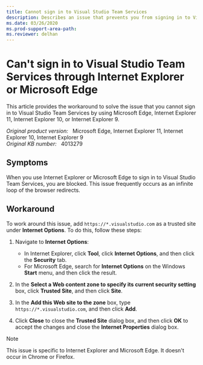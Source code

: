 ```yaml
---
title: Cannot sign in to Visual Studio Team Services
description: Describes an issue that prevents you from signing in to Visual Studio Team Services through Internet Explorer or Microsoft Edge.
ms.date: 03/26/2020
ms.prod-support-area-path: 
ms.reviewer: delhan
---
```

# Can't sign in to Visual Studio Team Services through Internet Explorer or Microsoft Edge

This article provides the workaround to solve the issue that you cannot sign in to Visual Studio Team Services by using Microsoft Edge, Internet Explorer 11, Internet Explorer 10, or Internet Explorer 9.

_Original product version:_ &nbsp; Microsoft Edge, Internet Explorer 11, Internet Explorer 10, Internet Explorer 9  
_Original KB number:_ &nbsp; 4013279

## Symptoms

When you use Internet Explorer or Microsoft Edge to sign in to Visual Studio Team Services, you are blocked. This issue frequently occurs as an infinite loop of the browser redirects.

## Workaround

To work around this issue, add `https://*.visualstudio.com` as a trusted site under **Internet Options**. To do this, follow these steps:

1. Navigate to **Internet Options**:

   - In Internet Explorer, click **Tool**, click **Internet Options**, and then click the **Security** tab.
   - For Microsoft Edge, search for **Internet Options** on the Windows **Start** menu, and then click the result.

2. In the **Select a Web content zone to specify its current security setting** box, click **Trusted Site**, and then click **Site**.

3. In the **Add this Web site to the zone** box, type `https://*.visualstudio.com`, and then click **Add**.

4. Click **Close** to close the **Trusted Site** dialog box, and then click **OK** to accept the changes and close the **Internet Properties** dialog box.
  
> [!NOTE]
> This issue is specific to Internet Explorer and Microsoft Edge. It doesn't occur in Chrome or Firefox.
